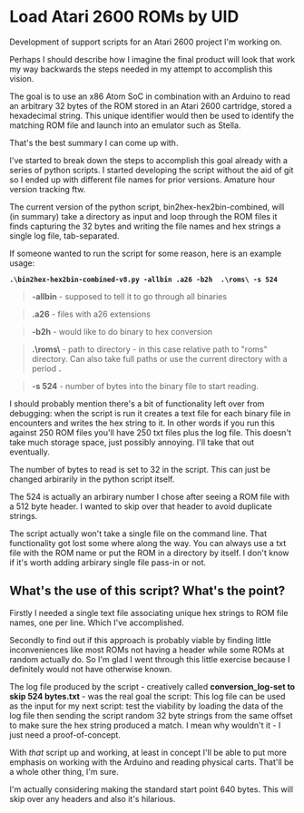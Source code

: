 # Load Atari 2600 ROMs by UID
Development of support scripts for an Atari 2600 project I'm working on.

Perhaps I should describe how I imagine the final product will look that work my way backwards the steps needed in my attempt to accomplish this vision.

The goal is to use an x86 Atom SoC in combination with an Arduino to read an arbitrary 32 bytes of the ROM stored in an Atari 2600 cartridge, stored a hexadecimal string. This unique identifier would then be used to identify the matching ROM file and launch into an emulator such as Stella. 

That's the best summary I can come up with.

I've started to break down the steps to accomplish this goal already with a series of python scripts. I started developing the script without the aid of git so I ended up with different file names for prior versions. Amature hour version tracking ftw.

The current version of the python script, bin2hex-hex2bin-combined, will (in summary) take a directory as input and loop through the ROM files it finds capturing the 32 bytes and writing the file names and hex strings a single log file, tab-separated.  

If someone wanted to run the script for some reason, here is an example usage:

**``` .\bin2hex-hex2bin-combined-v8.py -allbin .a26 -b2h  .\roms\ -s 524 ```**

> **-allbin** - supposed to tell it to go through all binaries

> **.a26** - files with a26 extensions 

> **-b2h** - would like to do binary to hex conversion

> **.\roms\\** - path to directory - in this case relative path to "roms" directory. Can also take full paths or use the current directory with a period **.**

> **-s 524** - number of bytes into the binary file to start reading. 

I should probably mention there's a bit of functionality left over from debugging: when the script is run it creates a text file for each binary file in encounters and writes the hex string to it. In other words if you run this against 250 ROM files you'll have 250 txt files plus the log file. This doesn't take much storage space, just possibly annoying. I'll take that out eventually.

The number of bytes to read is set to 32 in the script. This can just be changed arbirarily in the python script itself.

The 524 is actually an arbirary number I chose after seeing a ROM file with a 512 byte header. I wanted to skip over that header to avoid duplicate strings.

The script actually won't take a single file on the command line. That functionality got lost some where along the way. You can always use a txt file with the ROM name or put the ROM in a directory by itself. I don't know if it's worth adding arbirary single file pass-in or not.

## What's the use of this script? What's the point?

Firstly I needed a single text file associating unique hex strings to ROM file names, one per line. Which I've accomplished.

Secondly to find out if this approach is probably viable by finding little inconveniences like most ROMs not having a header while some ROMs at random actually do. So I'm glad I went through this little exercise because I definitely would not have otherwise known.

The log file produced by the script - creatively called **conversion_log-set to skip 524 bytes.txt** - was the real goal the script: This log file can be used as the input for my next script: test the viability by loading the data of the log file then sending the script random 32 byte strings from the same offset to make sure the hex string produced a match. I mean why wouldn't it - I just need a proof-of-concept.

With *that* script up and working, at least in concept I'll be able to put more emphasis on working with the Arduino and reading physical carts. That'll be a whole other thing, I'm sure.

I'm actually considering making the standard start point 640 bytes. This will skip over any headers and also it's hilarious. 